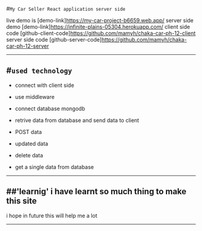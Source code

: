 #`My Car Seller React application server side `
 
 live demo is [demo-link]https://my-car-project-b6659.web.app/
 server side demo [demo-link]https://infinite-plains-05304.herokuapp.com/
 client side code [github-client-code]https://github.com/mamyh/chaka-car-ph-12-client
 server side code [github-server-code]https://github.com/mamyh/chaka-car-ph-12-server
 
------------------------------
 #`used technology `
-----------------------------
 - connect with client side  
     
- use middleware 
- connect database mongodb 
- retrive data from database and send data to client
- POST data
- updated data 
- delete data 
- get a single data from database 


---------------------------------------------------
##'learnig'
  i have learnt so much thing to make this site 
  ------------------------------------------------
  i hope in future this will help me a lot 

---------------------------------------------------
